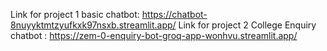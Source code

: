 Link for project 1 basic chatbot: https://chatbot-8nuyyktmtzyufkxk97nsxb.streamlit.app/
Link for project 2 College Enquiry chatbot : https://zem-0-enquiry-bot-groq-app-wonhvu.streamlit.app/
